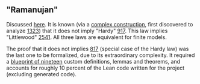 ## "Ramanujan"

Discussed [here](https://leanprover.zulipchat.com/#narrow/channel/458659-Equational/topic/Outstanding.20equations.2C.20v1).  It is known (via a [complex construction](https://teorth.github.io/equational_theories/blueprint/1323-chapter.html), first discovered to analyze [1323](https://teorth.github.io/equational_theories/implications/?1323)) that it does not imply "Hardy" [917](https://teorth.github.io/equational_theories/implications/?917).  This law implies "Littlewood" [2541](https://teorth.github.io/equational_theories/implications/?2541). All three laws are equivalent for finite models.

The proof that it does not implies [817](https://teorth.github.io/equational_theories/implications/?817) (special case of the Hardy law) was the last one to be formalized, due to its extraordinary complexity.  It required a [blueprint of nineteen](https://teorth.github.io/equational_theories/blueprint/1729-chapter.html) custom definitions, lemmas and theorems, and accounts for roughly 10 percent of the Lean code written for the project (excluding generated code).
